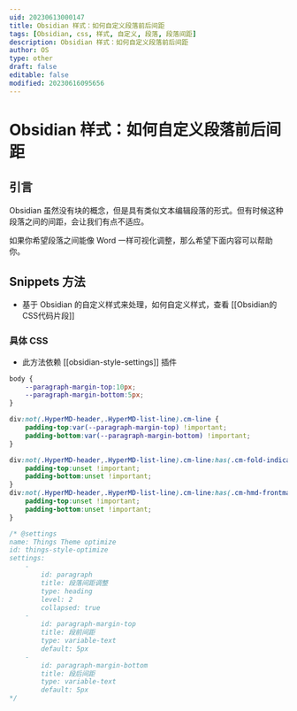 ```yaml
---
uid: 20230613000147
title: Obsidian 样式：如何自定义段落前后间距
tags: [Obsidian, css, 样式, 自定义, 段落, 段落间距]
description: Obsidian 样式：如何自定义段落前后间距
author: OS
type: other
draft: false
editable: false
modified: 20230616095656
---
```


# Obsidian 样式：如何自定义段落前后间距

## 引言

Obsidian 虽然没有块的概念，但是具有类似文本编辑段落的形式。但有时候这种段落之间的间距，会让我们有点不适应。

如果你希望段落之间能像 Word 一样可视化调整，那么希望下面内容可以帮助你。

## Snippets 方法

- 基于 Obsidian 的自定义样式来处理，如何自定义样式，查看 [[Obsidian的CSS代码片段]]

### 具体 CSS

- 此方法依赖 [[obsidian-style-settings]] 插件

```css
body {
    --paragraph-margin-top:10px;
    --paragraph-margin-bottom:5px;
}

div:not(.HyperMD-header,.HyperMD-list-line).cm-line {
    padding-top:var(--paragraph-margin-top) !important;
    padding-bottom:var(--paragraph-margin-bottom) !important;
}

div:not(.HyperMD-header,.HyperMD-list-line).cm-line:has(.cm-fold-indicator) {
    padding-top:unset !important;
    padding-bottom:unset !important;
}
div:not(.HyperMD-header,.HyperMD-list-line).cm-line:has(.cm-hmd-frontmatter) {
    padding-top:unset !important;
    padding-bottom:unset !important;
}

/* @settings
name: Things Theme optimize
id: things-style-optimize
settings:
    -
        id: paragraph
        title: 段落间距调整
        type: heading
        level: 2
        collapsed: true
    -
        id: paragraph-margin-top
        title: 段前间距
        type: variable-text
        default: 5px
    -
        id: paragraph-margin-bottom
        title: 段后间距
        type: variable-text
        default: 5px    
*/
```
